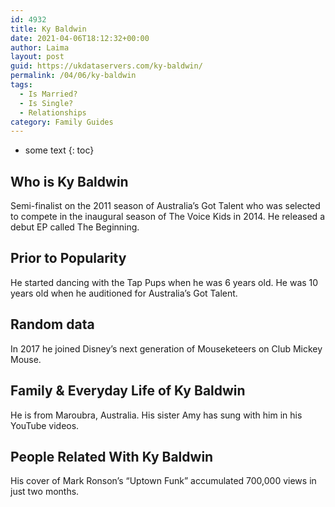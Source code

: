 ```yaml
---
id: 4932
title: Ky Baldwin
date: 2021-04-06T18:12:32+00:00
author: Laima
layout: post
guid: https://ukdataservers.com/ky-baldwin/
permalink: /04/06/ky-baldwin
tags:
  - Is Married?
  - Is Single?
  - Relationships
category: Family Guides
---
```


* some text
{: toc}


## Who is Ky Baldwin
                  
                  
                  
Semi-finalist on the 2011 season of Australia&#8217;s Got Talent who was selected to compete in the inaugural season of The Voice Kids in 2014. He released a debut EP called The Beginning. 
                  
              
            
              
            
                
                
                
## Prior to Popularity
                  
                  
                  
He started dancing with the Tap Pups when he was 6 years old. He was 10 years old when he auditioned for Australia&#8217;s Got Talent. 
                  
              
            
              
            
                
                
                
## Random data
                  
                  
                  
In 2017 he joined Disney&#8217;s next generation of Mouseketeers on Club Mickey Mouse. 
                  
              
            
              
            
                
                
                
## Family & Everyday Life of Ky Baldwin
                  
                  
                  
He is from Maroubra, Australia. His sister Amy has sung with him in his YouTube videos. 
                  
              
            
              
            
                
                
                
## People Related With Ky Baldwin
                  
                  
                  
His cover of Mark Ronson&#8217;s &#8220;Uptown Funk&#8221; accumulated 700,000 views in just two months. 
                  
              
            
              
            
                
              
            
              
              
            
            
              
            
          
          
          
